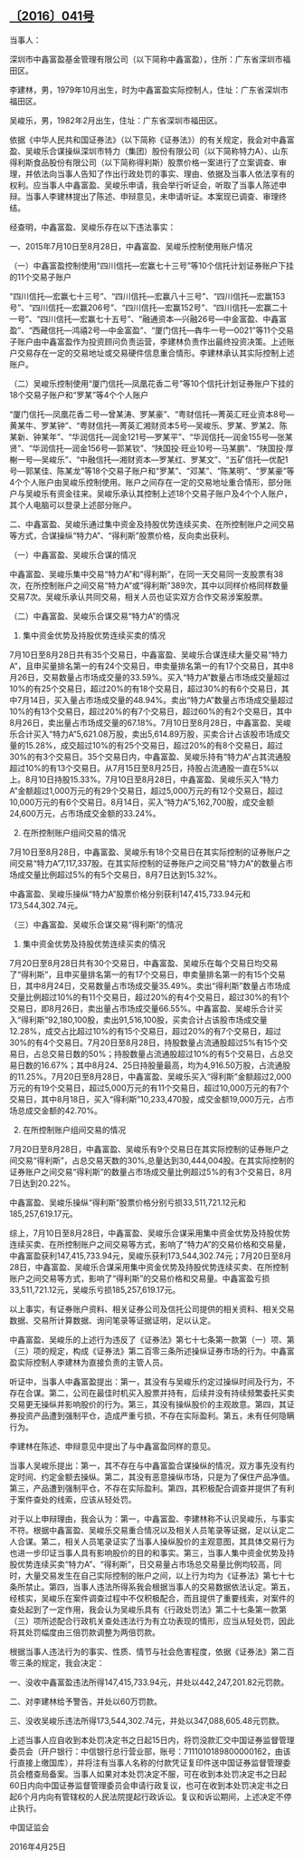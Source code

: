 ## [〔2016〕041号](http://www.csrc.gov.cn/pub/zjhpublic/G00306212/201604/t20160428_296592.htm)












当事人：

深圳市中鑫富盈基金管理有限公司（以下简称中鑫富盈），住所：广东省深圳市福田区。

李建林，男，1979年10月出生，时为中鑫富盈实际控制人，住址：广东省深圳市福田区。

吴峻乐，男，1982年2月出生，住址：广东省深圳市福田区。

依据《中华人民共和国证券法》（以下简称《证券法》）的有关规定，我会对中鑫富盈、吴峻乐合谋操纵深圳市特力（集团）股份有限公司（以下简称特力A）、山东得利斯食品股份有限公司（以下简称得利斯）股票价格一案进行了立案调查、审理，并依法向当事人告知了作出行政处罚的事实、理由、依据及当事人依法享有的权利。应当事人中鑫富盈、吴峻乐申请，我会举行听证会，听取了当事人陈述申辩。当事人李建林提出了陈述、申辩意见，未申请听证。本案现已调查、审理终结。

经查明，中鑫富盈、吴峻乐存在以下违法事实：

一、2015年7月10日至8月28日，中鑫富盈、吴峻乐控制使用账户情况

（一）中鑫富盈控制使用“四川信托—宏赢七十三号”等10个信托计划证券账户下挂的11个交易子账户

“四川信托—宏赢七十三号”、“四川信托—宏赢八十三号”、“四川信托—宏赢153号”、“四川信托—宏赢206号”、“四川信托—宏赢152号”、“四川信托—宏赢二十一号”、“四川信托—宏赢七十五号”、“融通资本—兴融26号—中金富盈、中鑫富盈”、“西藏信托—鸿禧2号—中金富盈”、“厦门信托—犇牛一号—0021”等11个交易子账户由中鑫富盈作为投资顾问负责运营，李建林负责作出最终投资决策。上述账户交易存在一定的交易地址或交易硬件信息重合情形。李建林承认其实际控制上述账户。

（二）吴峻乐控制使用“厦门信托—凤凰花香二号”等10个信托计划证券账户下挂的18个交易子账户和“罗某”等4个个人账户

“厦门信托—凤凰花香二号—曾某涛、罗某豪”、“粤财信托—菁英汇旺业资本8号—黄某牛、罗某钟”、“粤财信托—菁英汇湘财资本5号—吴峻乐、罗某、罗某2、陈某新、钟某年”、“华润信托—润金121号—罗某平”、“华润信托—润金155号—张某贤”、“华润信托—润金156号—郭某钦”、“陕国投·旺业10号—马某鹏”、“陕国投·厚榭一号—吴峻乐”、“中融信托—湘财资本—罗某红、罗某文”、“五矿信托—优配1号—郭某佳、陈某龙”等18个交易子账户和“罗某”、“邓某”、“陈某明”、“罗某豪”等4个个人账户由吴峻乐控制使用。账户之间存在一定的交易地址重合情形，部分账户与吴峻乐有资金往来。吴峻乐承认其控制上述18个交易子账户及4个个人账户，其个人电脑可以登录上述部分账户。

二、中鑫富盈、吴峻乐通过集中资金及持股优势连续买卖、在所控制账户之间交易等方式，合谋操纵“特力A”、“得利斯”股票价格，反向卖出获利。

（一）中鑫富盈、吴峻乐合谋的情况

中鑫富盈、吴峻乐集中交易“特力A”和“得利斯”，在同一天交易同一支股票有38次，在所控制账户之间交易“特力A”或“得利斯”389次，其中以同样价格同样数量交易7次。吴峻乐承认共同交易，相关人员也证实双方合作交易涉案股票。

（二）中鑫富盈、吴峻乐合谋交易“特力A”的情况

1. 集中资金优势及持股优势连续买卖的情况

7月10日至8月28日共有35个交易日，中鑫富盈、吴峻乐合谋连续大量交易“特力A”，且申买量排名第一的有24个交易日，申卖量排名第一的有17个交易日，其中8月26日，交易数量占市场成交量的33.59%。买入“特力A”数量占市场成交量超过10%的有25个交易日，超过20%的有18个交易日，超过30%的有6个交易日，其中7月14日，买入量占市场成交量的48.94%。卖出“特力A”数量占市场成交量超过10%的有13个交易日，超过20%的有7个交易日，超过60%的有2个交易日，其中8月26日，卖出量占市场成交量的67.18%。7月10日至8月28日，中鑫富盈、吴峻乐合计买入“特力A”5,621.08万股，卖出5,614.89万股，买卖合计占该股市场成交量的15.28%，成交超过10%的有25个交易日，超过20%的有8个交易日，超过30%的有3个交易日。35个交易日内，中鑫富盈、吴峻乐持有“特力A”占其流通股超过10%的有13个交易日。从7月15日至8月25日，持股占流通股一直在5%以上。8月10日持股15.33%。7月10日至8月28日，中鑫富盈、吴峻乐买入“特力A”金额超过1,000万元的有29个交易日，超过5,000万元的有12个交易日，超过10,000万元的有6个交易日。8月14日，买入“特力A”5,162,700股，成交金额24,600万元，占市场成交金额的33.24%。

2. 在所控制账户组间交易的情况

7月10日至8月28日，中鑫富盈、吴峻乐有18个交易日在其实际控制的证券账户之间交易“特力A”7,117,337股。在其实际控制的证券账户之间交易“特力A”的数量占市场成交量比例超过5%的有5个交易日，8月7日达到15.32%。

中鑫富盈、吴峻乐操纵“特力A”股票价格分别获利147,415,733.94元和173,544,302.74元。

（三）中鑫富盈、吴峻乐合谋交易“得利斯”的情况

1. 集中资金优势及持股优势连续买卖的情况

7月20日至8月28日共有30个交易日，中鑫富盈、吴峻乐在每个交易日均交易了“得利斯”，且申买量排名第一的有17个交易日，申卖量排名第一的有15个交易日，其中8月24日，交易数量占市场成交量35.49%。卖出“得利斯”数量占市场成交量比例超过10%的有11个交易日，超过20%的有4个交易日，超过30%的有1个交易日，即8月26日，卖出量占市场成交量66.55%。中鑫富盈、吴峻乐合计买入“得利斯”92,180,100股，卖出91,516,100股，买卖合计占该股市场成交量12.28%，成交占比超过10%的有15个交易日，超过20%的有7个交易日，超过30%的有4个交易日。7月20日至8月28日，持股数量占流通股超过5%有15个交易日，占总交易日数的50%；持股数量占流通股超过10%的有5个交易日，占总交易日数的16.67%；其中8月24、25日持股量最高，均为4,916.50万股，占流通股的11.25%。7月20日至8月28日，中鑫富盈、吴峻乐买入“得利斯”金额超过2,000万元的有19个交易日，超过5,000万元的有11个交易日，超过10,000万元的有7个交易日，其中8月18日，买入“得利斯”10,233,470股，成交金额19,000万元，占市场总成交金额的42.70%。

2. 在所控制账户组间交易的情况

7月20日至8月28日，中鑫富盈、吴峻乐有9个交易日在其实际控制的证券账户之间交易“得利斯”，占总交易天数的30%,总量达到30,444,004股。在其实际控制的证券账户之间交易“得利斯”的数量占市场成交量比例超过5%的有3个交易日，8月7日达到20.22%。

中鑫富盈、吴峻乐操纵“得利斯”股票价格分别亏损33,511,721.12元和185,257,619.17元。

综上，7月10日至8月28日，中鑫富盈、吴峻乐合谋采用集中资金优势及持股优势连续买卖、在所控制账户之间交易等方式，影响了“特力A”的交易价格和交易量，中鑫富盈获利147,415,733.94元，吴峻乐获利173,544,302.74元；7月20日至8月28日，中鑫富盈、吴峻乐合谋采用集中资金优势及持股优势连续买卖、在所控制账户之间交易等方式，影响了“得利斯”的交易价格和交易量。中鑫富盈亏损33,511,721.12元，吴峻乐亏损185,257,619.17元。

以上事实，有证券账户资料、相关证券公司及信托公司提供的相关资料、相关交易数据、交易所计算数据、询问笔录等证据证明，足以认定。

中鑫富盈、吴峻乐的上述行为违反了《证券法》第七十七条第一款第（一）项、第（三）项的规定，构成《证券法》第二百零三条所述操纵证券市场的行为。中鑫富盈实际控制人李建林为直接负责的主管人员。

听证中，当事人中鑫富盈提出：第一，其没有与吴峻乐约定过操纵时间及行为，不存在合谋。第二，公司在最佳时机买入股票并持有，后续并没有持续频繁委托买卖交易更无操纵并影响股价的行为。第三，其没有操纵股价的主观故意。第四，其证券投资产品遭到强制平仓，造成严重亏损，不存在实际盈利。第五，未有任何隐瞒行为。

李建林在陈述、申辩意见中提出了与中鑫富盈同样的意见。

当事人吴峻乐提出：第一，其不存在与中鑫富盈合谋操纵的情况，双方事先没有约定时间、约定金额去操纵。第二，其没有恶意操纵市场，只是为了保住产品净值。第三，产品遭到强制平仓，不存在实际盈利。第四，其积极配合调查并提供了有利于案件查处的线索，应该从轻处罚。

对于以上申辩理由，我会认为：第一，中鑫富盈、李建林称不认识吴峻乐，与事实不符。根据中鑫富盈、吴峻乐交易重合情况以及相关人员笔录等证据，足以认定二人合谋。第二，相关人员笔录证实了当事人操纵股价的主观意图，其具体交易行为也进一步印证当事人具有影响股价的目的和事实。第三，当事人集中资金优势及持股优势连续买卖“特力A”、“得利斯”，日交易量占市场总交易量比例均较高，同时，大量交易发生在自己实际控制的账户之间，以上行为均为《证券法》第七十七条所禁止。第四，当事人违法所得系我会根据当事人的交易数据依法认定。第五，经核实，吴峻乐在案件调查过程中不仅积极配合，而且提供了重要线索，对案件的查处起到了一定作用，我会认为吴峻乐具有《行政处罚法》第二十七条第一款第（三）项所述配合行政机关查处违法行为有立功表现的情形，应当从轻处罚，因此将其处罚幅度由三倍罚款调整为两倍罚款。

根据当事人违法行为的事实、性质、情节与社会危害程度，依据《证券法》第二百零三条的规定，我会决定：

一、没收中鑫富盈违法所得147,415,733.94元，并处以442,247,201.82元罚款。

二、对李建林给予警告，并处以60万罚款。

三、没收吴峻乐违法所得173,544,302.74元，并处以347,088,605.48元罚款。

上述当事人应自收到本处罚决定书之日起15日内，将罚没款汇交中国证券监督管理委员会（开户银行：中信银行总行营业部，账号：7111010189800000162，由该行直接上缴国库），并将注有当事人名称的付款凭证复印件送中国证券监督管理委员会稽查局备案。当事人如果对本处罚决定不服，可在收到本处罚决定书之日起60日内向中国证券监督管理委员会申请行政复议，也可在收到本处罚决定书之日起6个月内向有管辖权的人民法院提起行政诉讼。复议和诉讼期间，上述决定不停止执行。

 

 

 

 

中国证监会      

2016年4月25日    

   